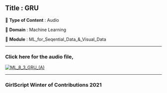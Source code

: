 ## Title : GRU
🔴 **Type of Content** : Audio

🔴 **Domain** : Machine Learning

🔴 **Module** : ML_for_Seqential_Data_&_Visual_Data

*********************************************************************

### Click here for the audio file,

[![ML_8_3_GRU_(A)](https://github.com/ShraddhaMeshram27/winter-of-contributing/blob/Machine_Learning/Machine_Learning/ML_For_Sequential_Data_%26_Visual_Data/Assets/GRU.png)](https://drive.google.com/file/d/1ay2Qyfh87srqOhG8jMK3R0XivxOGlHuo/view?usp=sharing "GRU")

*********************************************************************

### GirlScript Winter of Contributions 2021
